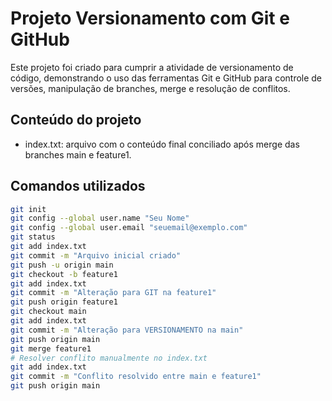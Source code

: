 # Projeto Versionamento com Git e GitHub

Este projeto foi criado para cumprir a atividade de versionamento de código, demonstrando o uso das ferramentas Git e GitHub para controle de versões, manipulação de branches, merge e resolução de conflitos.

## Conteúdo do projeto

- index.txt: arquivo com o conteúdo final conciliado após merge das branches main e feature1.

## Comandos utilizados

```bash
git init
git config --global user.name "Seu Nome"
git config --global user.email "seuemail@exemplo.com"
git status
git add index.txt
git commit -m "Arquivo inicial criado"
git push -u origin main
git checkout -b feature1
git add index.txt
git commit -m "Alteração para GIT na feature1"
git push origin feature1
git checkout main
git add index.txt
git commit -m "Alteração para VERSIONAMENTO na main"
git push origin main
git merge feature1
# Resolver conflito manualmente no index.txt
git add index.txt
git commit -m "Conflito resolvido entre main e feature1"
git push origin main
